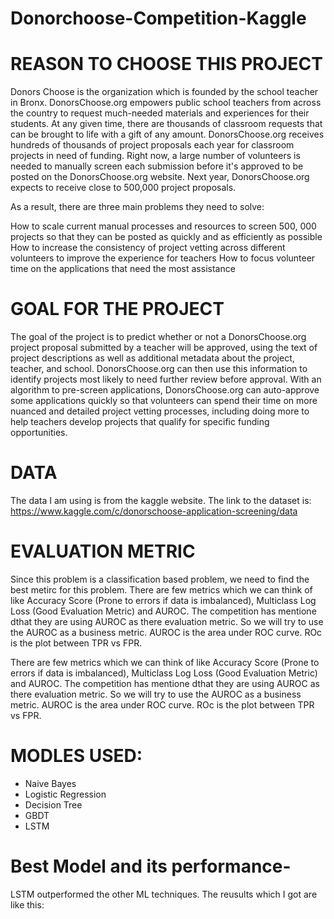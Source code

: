 # Donorchoose-Competition-Kaggle

# REASON TO CHOOSE THIS PROJECT
Donors Choose is the organization which is founded by the school teacher in Bronx. DonorsChoose.org empowers public school teachers from across the country to request much-needed materials and experiences for their students. At any given time, there are thousands of classroom requests that can be brought to life with a gift of any amount. DonorsChoose.org receives hundreds of thousands of project proposals each year for classroom projects in need of funding. Right now, a large number of volunteers is needed to manually screen each submission before it's approved to be posted on the DonorsChoose.org website. Next year, DonorsChoose.org expects to receive close to 500,000 project proposals.

As a result, there are three main problems they need to solve:

How to scale current manual processes and resources to screen 500, 000 projects so that they can be posted as quickly and as efficiently as possible
How to increase the consistency of project vetting across different volunteers to improve the experience for teachers
How to focus volunteer time on the applications that need the most assistance
# GOAL FOR THE PROJECT
The goal of the project is to predict whether or not a DonorsChoose.org project proposal submitted by a teacher will be approved, using the text of project descriptions as well as additional metadata about the project, teacher, and school. DonorsChoose.org can then use this information to identify projects most likely to need further review before approval.
With an algorithm to pre-screen applications, DonorsChoose.org can auto-approve some applications quickly so that volunteers can spend their time on more nuanced and detailed project ​vetting processes, including doing more to help teachers develop projects that qualify for specific funding opportunities.
# DATA
The data I am using is from the kaggle website. The link to the dataset is: https://www.kaggle.com/c/donorschoose-application-screening/data
# EVALUATION METRIC
Since this problem is a classification based problem, we need to find the best metirc for this problem.
There are few metrics which we can think of like Accuracy Score (Prone to errors if data is imbalanced), Multiclass Log Loss (Good Evaluation Metric) and AUROC. The competition has mentione dthat they are using AUROC as there evaluation metric. So we will try to use the AUROC as a business metric. AUROC is the area under ROC curve. ROc is the plot between TPR vs FPR.


There are few metrics which we can think of like Accuracy Score (Prone to errors if data is imbalanced), Multiclass Log Loss (Good Evaluation Metric) and AUROC. The competition has mentione dthat they are using AUROC as there evaluation metric. So we will try to use the AUROC as a business metric. AUROC is the area under ROC curve. ROc is the plot between TPR vs FPR.

# MODLES USED:
* Naive Bayes
* Logistic Regression
* Decision Tree
* GBDT
* LSTM

# Best Model and its performance-
LSTM outperformed the other ML techniques. The reusults which I got are like this:

